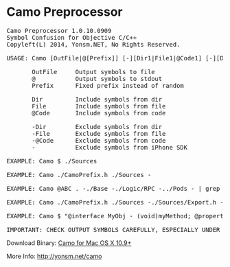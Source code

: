 
Camo Preprocessor
======
<pre>
Camo Preprocessor 1.0.10.0909
Symbol Confusion for Objective C/C++
Copyleft(L) 2014, Yonsm.NET, No Rights Reserved.

USAGE: Camo [OutFile|@[Prefix]] [-][Dir1|File1|@Code1] [-][Dir2|File2|@Code2] ...

       OutFile     Output symbols to file
       @           Output symbols to stdout
       Prefix      Fixed prefix instead of random

       Dir         Include symbols from dir
       File        Include symbols from file
       @Code       Include symbols from code

       -Dir        Exclude symbols from dir
       -File       Exclude symbols from file
       -@Code      Exclude symbols from code
       -           Exclude symbols from iPhone SDK

EXAMPLE: Camo $ ./Sources

EXAMPLE: Camo ./CamoPrefix.h ./Sources -

EXAMPLE: Camo @ABC . -./Base -./Logic/RPC -../Pods - | grep "IMPL"

EXAMPLE: Camo ./CamoPrefix.h ./Sources -./Sources/Export.h -./Pods -

EXAMPLE: Camo $ "@interface MyObj - (void)myMethod; @property BOOL myProp; @end"

IMPORTANT: CHECK OUTPUT SYMBOLS CAREFULLY, ESPECIALLY UNDER COMPLEX CIRCUMSTANCE
</pre>

Download Binary: [Camo for Mac OS X 10.9+](https://raw.githubusercontent.com/Yonsm/Camo/master/Release/Camo)

More Info: <http://yonsm.net/camo>
